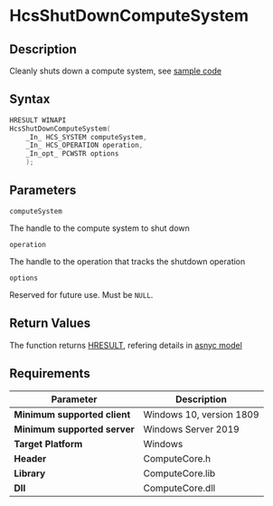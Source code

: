 # HcsShutDownComputeSystem

## Description

Cleanly shuts down a compute system, see [sample code](./ComputeSystemSample.md#ShutDownCS)

## Syntax

```cpp
HRESULT WINAPI
HcsShutDownComputeSystem(
    _In_ HCS_SYSTEM computeSystem,
    _In_ HCS_OPERATION operation,
    _In_opt_ PCWSTR options
    );
```

## Parameters

`computeSystem`

The handle to the compute system to shut down

`operation`

The handle to the operation that tracks the shutdown operation

`options`

Reserved for future use. Must be `NULL`.

## Return Values

The function returns [HRESULT](./HCSHResult.md), refering details in [asnyc model](./../AsyncModel.md#HcsOperationResult)

## Requirements

|Parameter     |Description|
|---|---|
| **Minimum supported client** | Windows 10, version 1809 |
| **Minimum supported server** | Windows Server 2019 |
| **Target Platform** | Windows |
| **Header** | ComputeCore.h |
| **Library** | ComputeCore.lib |
| **Dll** | ComputeCore.dll |
